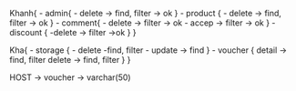 Khanh{ 
    - admin{
        - delete -> find, filter -> ok
    }
    - product {
        - delete -> find, filter -> ok
    }
    - comment{
        - delete -> filter -> ok
        - accep -> filter -> ok
    }
    - discount {
        -delete -> filter ->ok
    }
}

Kha{ 
    - storage {
        - delete -find, filter
        - update -> find
    }
    - voucher {
        detail -> find, filter
        delete -> find, filter
    }
}



HOST -> voucher -> varchar(50)
